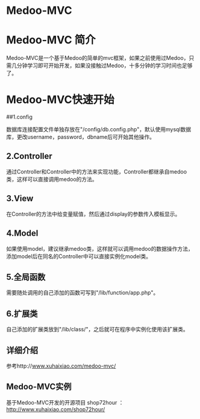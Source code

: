 Medoo-MVC
=========

# Medoo-MVC 简介

Medoo-MVC是一个基于Medoo的简单的mvc框架，如果之前使用过Medoo，只需几分钟学习即可开始开发，如果没接触过Medoo，十多分钟的学习时间也足够了。

# Medoo-MVC快速开始

##1.config

数据库连接配置文件单独存放在"/config/db.config.php"，默认使用mysql数据库，更改username，password，dbname后可开始其他操作。

## 2.Controller

通过Controller和Controller中的方法来实现功能，Controller都继承自medoo类，这样可以直接调用medoo的方法。

## 3.View

在Controller的方法中给变量赋值，然后通过display的参数传入模板显示。

## 4.Model

如果使用model，建议继承medoo类，这样就可以调用medoo的数据操作方法，添加model后在同名的Controller中可以直接实例化model类。

## 5.全局函数

需要随处调用的自己添加的函数可写到"/lib/function/app.php"。

## 6.扩展类

自己添加的扩展类放到"/lib/class/"，之后就可在程序中实例化使用该扩展类。

## 详细介绍

参考http://www.xuhaixiao.com/medoo-mvc/

## Medoo-MVC实例

基于Medoo-MVC开发的开源项目 shop72hour ：http://www.xuhaixiao.com/shop72hour/
